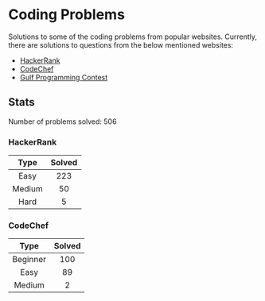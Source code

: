 # Coding Problems

Solutions to some of the coding problems from popular websites. Currently, there are solutions to questions from the below mentioned websites:
* [HackerRank](HackerRank "HackerRank")
* [CodeChef](CodeChef "CodeChef")
* [Gulf Programming Contest](Gulf%20Programming%20Contest "GPC")

## Stats

Number of problems solved: 506

### HackerRank

|Type|Solved|
|:---:|:---:|
|Easy|223|
|Medium|50|
|Hard|5|

### CodeChef

|Type|Solved|
|:---:|:---:|
|Beginner|100|
|Easy|89|
|Medium|2|